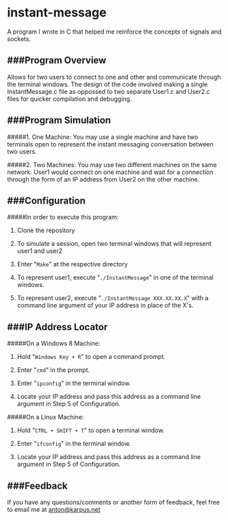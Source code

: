 instant-message
===============

A program I wrote in C that helped me reinforce the concepts of signals and sockets.

###Program Overview
---
Allows for two users to connect to one and other and communicate through the terminal windows. The design of the code involved making a single InstantMessage.c file as oppossed to two separate User1.c and User2.c files for quicker compilation and debugging. 

###Program Simulation
---

#####1. One Machine:
You may use a single machine and have two terminals open to represent the instant messaging conversation between two users.


#####2. Two Machines:
You may use two different machines on the same network. User1 would connect on one machine and wait for a connection through the form of an IP address from User2 on the other machine. 


###Configuration
---
#####In order to execute this program:

1. Clone the repository

2. To simulate a session, open two terminal windows that will represent user1 and user2

3. Enter "```Make```" at the respective directory

4. To represent user1, execute "```./InstantMessage```" in one of the terminal windows.

5. To represent user2, execute "```./InstantMessage XXX.XX.XX.X```" with a command line argument of your IP address in place of the X's.

###IP Address Locator
---
#####On a Windows 8 Machine: 

1. Hold  "```Windows Key + R```" to open a command prompt. 

2. Enter "```cmd```" in the prompt.

3. Enter "```ipconfig```" in the terminal window.

4. Locate your IP address and pass this address as a command line argument in Step 5 of Configuration.

#####On a Linux Machine:

1. Hold "```CTRL + SHIFT + T```" to open a terminal window.

2. Enter "```ifconfig```" in the terminal window.

3. Locate your IP address and pass this address as a command line argument in Step 5 of Configuration.

###Feedback
---
If you have any questions/comments or another form of feedback, feel free to email me at anton@karpus.net
